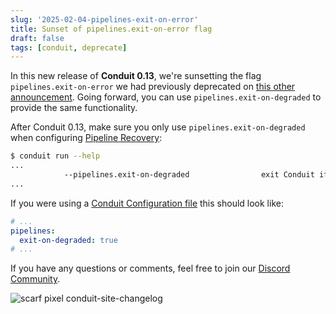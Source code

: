 ```yaml
---
slug: '2025-02-04-pipelines-exit-on-error'
title: Sunset of pipelines.exit-on-error flag
draft: false
tags: [conduit, deprecate]
---
```


In this new release of **Conduit 0.13**, we're sunsetting the flag `pipelines.exit-on-error` we had previously deprecated on [this other announcement](/changelog/2024-10-15-pipelines-exit-on-degraded). Going forward, you can use `pipelines.exit-on-degraded` to provide the same functionality.


<!--truncate-->

After Conduit 0.13, make sure you only use `pipelines.exit-on-degraded` when configuring [Pipeline Recovery](/docs/using/other-features/pipeline-recovery):

```bash
$ conduit run --help
...
            --pipelines.exit-on-degraded                exit Conduit if a pipeline enters a degraded state
...
```

If you were using a [Conduit Configuration file](/docs/configuration#configuration-file) this should look like:

```yaml title="conduit.yaml"
# ...
pipelines:
  exit-on-degraded: true
# ...
```

If you have any questions or comments, feel free to join our [Discord Community](https://discord.meroxa.com/).

![scarf pixel conduit-site-changelog](https://static.scarf.sh/a.png?x-pxid=b43cda70-9a98-4938-8857-471cc05e99c5)
